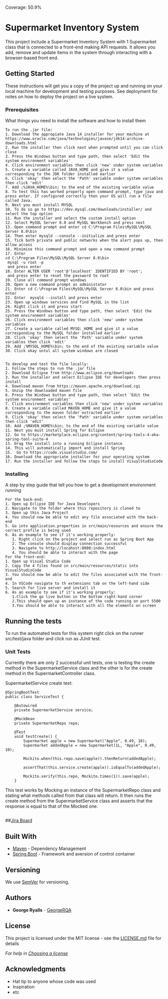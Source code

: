 Coverage: 50.9%
# Supermarket Inventory System

This project include a Supermarket Inventory System with 1 Supermarket class that is connected to a front-end making API requests. It allows you add, remove and update items in the system through interacting with a browser-based front end.

## Getting Started

These instructions will get you a copy of the project up and running on your local machine for development and testing purposes. See deployment for notes on how to deploy the project on a live system.
	
### Prerequisites

What things you need to install the software and how to install them

```
To run the .jar file:
1. Download the appropiate Java 14 installer for your machine at https://www.oracle.com/java/technologies/javase/jdk14-archive-downloads.html
2. Run the installer then click next when prompted until you can click close
3. Press the Windows button and type path, then select 'Edit the system environment variables'
4. Click environment variables then click 'new' under system variables
5. Create a variable called JAVA_HOME and give it a value corresponding to the JDK folder installed earlier
6. Click 'okay' then select the 'Path' variable under system variables then click 'edit'
7. Add ;%JAVA_HOME%\bin; to the end of the existing variable value
8. To test this has worked properly open command prompt, type java and press enter. If configured correctly then your OS will run a file called Java.
9. Next you must install MYSQL
10. To do so go to https://dev.mysql.com/downloads/installer/ and select the top option
11. Run the installer and select the custom install option
12. Select MySQL Server 8.0 and MySQL Workbench and press next
13. Open command prompt and enter cd C:\Program Files\MySQL\MySQL Server 8.0\bin
14. Then enter mysqld --console --initialize and press enter
15. Tick both private and public networks when the alert pops up, then allow access
16. Minimise this command prompt and open a new command prompt
17. Enter 
cd C:\Program Files\MySQL\MySQL Server 8.0\bin
 mysql -u root -p 
 and press enter
18. Enter ALTER USER 'root'@'localhost' IDENTIFIED BY 'root'; 
 and press enter to reset the password to root
19. Close all command prompt windows
20. Open a new command prompt as administator
21. Enter cd C:\Program Files\MySQL\MySQL Server 8.0\bin and press enter
22. Enter  mysqld --install and press enter
23. Open up windows services and find MySQL in the list
24. Right click it and press start
25. Press the Windows button and type path, then select 'Edit the system environment variables'
26. Click environment variables then click 'new' under system variables	
27. Create a variable called MYSQ:_HOME and give it a value corresponding to the MySQL folder installed earlier
28. Click 'okay' then select the 'Path' variable under system variables then click 'edit'
29. Add ;%MYSQL_HOME%\bin; to the end of the existing variable value
30. Click okay untul all system windows are closed


To develop and test the file locally:
1. Follow the steps to run the .jar file
2. Download Eclipse from http://www.eclipse.org/downloads
3. Run the installer and select Eclipse IDE for developers then press install
4. Download maven from https://maven.apache.org/download.cgi
5. Unzip the downloaded maven file
6. Press the Windows button and type path, then select 'Edit the system environment variables'
7. Click environment variables then click 'new' under system variables
8. Create a variable called MAVEN_HOME and give it a value corresponding to the maven folder extracted earlier
9. Click 'okay' then select the 'Path' variable under system variables then click 'edit'
10. Add ;%MAVEN_HOME%\bin; to the end of the existing variable value
11. Next you must install Spring for Eclipse
12. Go to https://marketplace.eclipse.org/content/spring-tools-4-aka-spring-tool-suite-4
13. Drag the install into a running Eclipse instance
14. This will automatically import and install Spring 
15.  Go to https://code.visualstudio.com/
16. Download the appropriate installer for your operating system
17. Run the installer and follow the steps to install VisualStudioCode

```

### Installing

A step by step guide that tell you how to get a development environment running

```
For the back-end:
1. Open up Eclipse IDE for Java Developers
2. Navigate to the folder where this repository is cloned to
3. Open up this Java Project
4. You should now be able to edit any file associated with the back-end
5. Go into application.properties in src/main/resources and ensure the correct profile is being used
6. As an example to see if it's working properly:
   1. Right click on the project and select run as Spring Boot App
   2. The console should display connection successful
   3. Navigate to http://locahost:8080:index.html
   4. You should be able to interact with the page
For the front-end:
1. Open up Visual Studio Code
2. Copy the 4 files found in src/main/resources/static into VisualStudioCode
3. You should now be able to edit the files associated with the front-end
4. In VSCode navigate to th extensions tab on the left-hand side
5. Search for live server and install it
6. As an example to see if it's working properly: 
   1.Click the go live button in the bottom right-hand corner
   2.This should open up an instance of the code running on port 5500
   3.You should be able to interact with all the elements on screen

```
## Running the tests

To run the automated tests for this system right click on the runner src/test/java folder and click run as JUnit test.
### Unit Tests 
Currently there are only 2 successful unit tests, one is testing the create method in the SupermarketService class and the other is for the create method in the SupermarketController class. 

SupermarketService create test:
```
@SpringBootTest
public class ServiceTest {
	
	@Autowired 
	private SupermarketService service;
	
	@MockBean
	private SupermarketRepo repo;
	
	@Test
	void testCreate() {
		Supermarket apple = new Supermarket("Apple", 0.49, 10);
		Supermarket addedApple = new Supermarket(1L, "Apple", 0.49, 10);
		
		Mockito.when(this.repo.save(apple)).thenReturn(addedApple);
		
		assertThat(this.service.create(apple)).isEqualTo(addedApple);
		
		Mockito.verify(this.repo, Mockito.times(1)).save(apple);
	}
```
This test works by Mocking an instance of the SupermarketRepo class and stating what methods called from that class will return. It then runs the create method from the SupermarketService class and asserts that the response is equal to that of the Mocked one.

```
```

##[Jira Board](https://georgeqa.atlassian.net/secure/RapidBoard.jspa?rapidView=3&view=planning.nodetail&epics=visible&issueLimit=100)
## Built With

* [Maven](https://maven.apache.org/) - Dependency Management
* [Spring Boot](https://spring.io/tools) - Framework and aversion of control container

## Versioning

We use [SemVer](http://semver.org/) for versioning.

## Authors

* **George Ryalls** - [GeorgeRQA](https://github.com/GeorgeRQA)

## License

This project is licensed under the MIT license - see the [LICENSE.md](LICENSE.md) file for details 

*For help in [Choosing a license](https://choosealicense.com/)*

## Acknowledgments

* Hat tip to anyone whose code was used
* Inspiration
* etc
